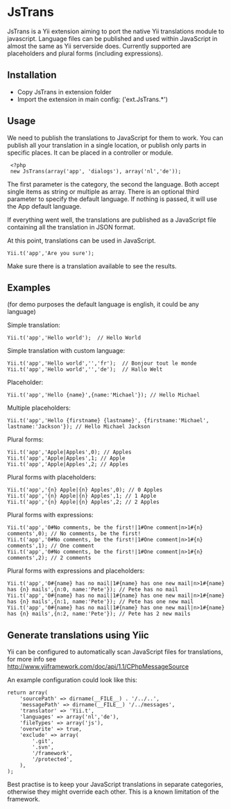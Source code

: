 JsTrans
=============

JsTrans is a Yii extension aiming to port the native Yii translations module to javascript. Language files can be published
and used within JavaScript in almost the same as Yii serverside does. Currently supported are placeholders and plural forms (including expressions).


Installation
-----------
* Copy JsTrans in extension folder
* Import the extension in main config: ('ext.JsTrans.*')


Usage
-----------
We need to publish the translations to JavaScript for them to work. You can publish all your translation in a single
location, or publish only parts in specific places. It can be placed in a controller or module.

     <?php
     new JsTrans(array('app', 'dialogs'), array('nl','de'));

The first parameter is the category, the second the language. Both accept single items as string or multiple as array.
There is an optional third parameter to specify the default language. If nothing is passed, it will use the App default language.

If everything went well, the translations are published as a JavaScript file containing all the translation in JSON format.

At this point, translations can be used in JavaScript.

    Yii.t('app','Are you sure');

Make sure there is a translation available to see the results.


Examples
-----------
(for demo purposes the default language is english, it could be any language)

Simple translation:

    Yii.t('app','Hello world');  // Hello World

Simple translation with custom language:

    Yii.t('app','Hello world','','fr');  // Bonjour tout le monde
    Yii.t('app','Hello world','','de');  // Hallo Welt

Placeholder:

    Yii.t('app','Hello {name}',{name:'Michael'}); // Hello Michael

Multiple placeholders:

    Yii.t('app','Hello {firstname} {lastname}', {firstname:'Michael', lastname:'Jackson'}); // Hello Michael Jackson

Plural forms:

    Yii.t('app','Apple|Apples',0); // Apples
    Yii.t('app','Apple|Apples',1; // Apple
    Yii.t('app','Apple|Apples',2; // Apples

Plural forms with placeholders:

    Yii.t('app','{n} Apple|{n} Apples',0); // 0 Apples
    Yii.t('app','{n} Apple|{n} Apples',1; // 1 Apple
    Yii.t('app','{n} Apple|{n} Apples',2; // 2 Apples

Plural forms with expressions:

    Yii.t('app','0#No comments, be the first!|1#One comment|n>1#{n} comments',0); // No comments, be the first!
    Yii.t('app','0#No comments, be the first!|1#One comment|n>1#{n} comments',1); // One comment
    Yii.t('app','0#No comments, be the first!|1#One comment|n>1#{n} comments',2); // 2 comments


Plural forms with expressions and placeholders:

    Yii.t('app','0#{name} has no mail|1#{name} has one new mail|n>1#{name} has {n} mails',{n:0, name:'Pete'}); // Pete has no mail
    Yii.t('app','0#{name} has no mail|1#{name} has one new mail|n>1#{name} has {n} mails',{n:1, name:'Pete'}); // Pete has one new mail
    Yii.t('app','0#{name} has no mail|1#{name} has one new mail|n>1#{name} has {n} mails',{n:2, name:'Pete'}); // Pete has 2 new mails


Generate translations using Yiic
-----------

Yii can be configured to automatically scan JavaScript files for translations, for more info see
http://www.yiiframework.com/doc/api/1.1/CPhpMessageSource

An example configuration could look like this:

    return array(
        'sourcePath' => dirname(__FILE__) . '/../..',
        'messagePath' => dirname(__FILE__) '/../messages',
        'translator' => 'Yii.t',
        'languages' => array('nl','de'),
        'fileTypes' => array('js'),
        'overwrite' => true,
        'exclude' => array(
            '.git',
            '.svn',
            '/framework',
            '/protected',
        ),
    );

Best practise is to keep your JavaScript translations in separate categories, otherwise they might override each other.
This is a known limitation of the framework.